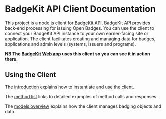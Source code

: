 # BadgeKit API Client Documentation

This project is a node.js client for [BadgeKit API](https://github.com/mozilla/badgekit-api). BadgeKit API provides back-end processing for issuing Open Badges. You can use the client to connect your BadgeKit API instance to your own earner-facing site or application. The client facilitates creating and managing data for badges, applications and admin levels (systems, issuers and programs).

__NB The [BadgeKit Web app](https://github.com/mozilla/openbadges-badgekit) uses this client so you can see it in action there.__

## Using the Client

The [introduction](index.md) explains how to instantiate and use the client.

The [method list](methods.md) links to detailed examples of method calls and responses.

The [models overview](models.md) explains how the client manages badging objects and data.
